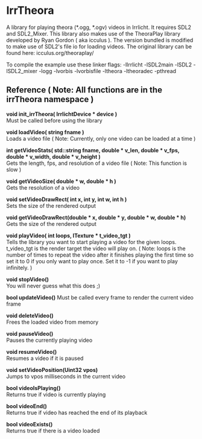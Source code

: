 # IrrTheora
A library for playing theora (*.ogg, *.ogv) videos in Irrlicht. It requires SDL2 and SDL2_Mixer. This library also makes use of the TheoraPlay library developed by Ryan Gordon ( aka icculus ). The version bundled is modified to make use of SDL2's file io for loading videos. The original library can be found here: icculus.org/theoraplay/


To compile the example use these linker flags: -lIrrlicht -lSDL2main -lSDL2 -lSDL2_mixer -logg -lvorbis -lvorbisfile -ltheora -ltheoradec -pthread



## Reference ( Note: All functions are in the irrTheora namespace )

**void init_irrTheora( IrrlichtDevice * device )** \
Must be called before using the library

**void loadVideo( string fname )** \
Loads a video file ( Note: Currently, only one video can be loaded at a time )

**int getVideoStats( std::string fname, double * v_len, double * v_fps, double * v_width, double * v_height )** \
Gets the length, fps, and resolution of a video file  ( Note: This function is slow )

**void getVideoSize( double * w, double * h )** \
Gets the resolution of a video

**void setVideoDrawRect( int x, int y, int w, int h )** \
Sets the size of the rendered output

**void getVideoDrawRect(double * x, double * y, double * w, double * h)** \
Gets the size of the rendered output

**void playVideo( int loops, ITexture * t_video_tgt )** \
Tells the library you want to start playing a video for the given loops.  t_video_tgt is the render target the video will play on.  ( Note: loops is the number of times to repeat the video after it finishes playing the first time so set it to 0 if you only want to play once. Set it to -1 if you want to play infinitely. )

**void stopVideo()** \
You will never guess what this does  ;)

**bool updateVideo()**
Must be called every frame to render the current video frame

**void deleteVideo()** \
Frees the loaded video from memory

**void pauseVideo()** \
Pauses the currently playing video

**void resumeVideo()** \
Resumes a video if it is paused

**void setVideoPosition(Uint32 vpos)** \
Jumps to vpos milliseconds in the current video

**bool videoIsPlaying()** \
Returns true if video is currently playing

**bool videoEnd()** \
Returns true if video has reached the end of its playback

**bool videoExists()** \
Returns true if there is a video loaded
